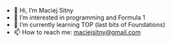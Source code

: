 - 👋 Hi, I’m Maciej Sitny
- 👀 I’m interested in programming and Formula 1
- 🌱 I’m currently learning TOP (last bits of Foundations)
- 📫 How to reach me: maciejsitny@gmail.com

<!---
Maciej-Sitny/Maciej-Sitny is a ✨ special ✨ repository because its `README.md` (this file) appears on your GitHub profile.
You can click the Preview link to take a look at your changes.
--->
